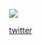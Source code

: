 <img src="https://i.pinimg.com/originals/ee/9a/fa/ee9afa3c5a62ab71859044b510148e4b.gif"/>

[twitter](https://www.twitter.com/SplayCat "My Twitter")
